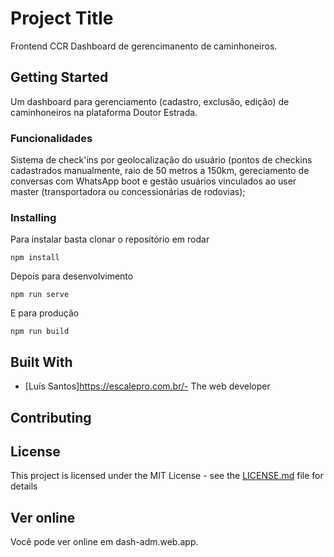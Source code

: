 # Project Title

Frontend CCR Dashboard de gerencimanento de caminhoneiros.

## Getting Started

Um dashboard para gerenciamento (cadastro, exclusão, edição) de caminhoneiros na plataforma Doutor Estrada.

### Funcionalidades

Sistema de check'ins por geolocalização do usuário (pontos de checkins cadastrados manualmente, raio de 50 metros a 150km, gereciamento de conversas com WhatsApp boot e gestão usuários vinculados ao user master (transportadora ou concessionárias de rodovias);

### Installing

Para instalar basta clonar o repositório em rodar

```
npm install
```

Depois para desenvolvimento

```
npm run serve
```
E para produção
```
npm run build
```

## Built With

* [Luís Santos]https://escalepro.com.br/- The web developer

## Contributing


## License

This project is licensed under the MIT License - see the [LICENSE.md](LICENSE.md) file for details

## Ver online
Você pode ver online em dash-adm.web.app.
